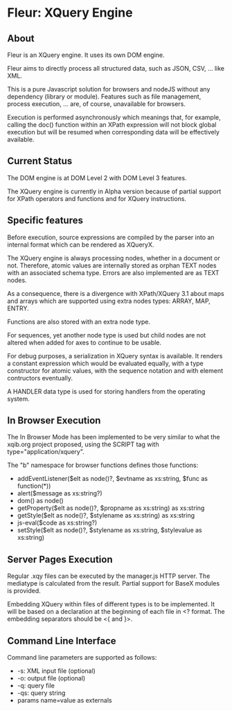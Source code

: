# Fleur: XQuery Engine

## About

Fleur is an XQuery engine. It uses its own DOM engine.

Fleur aims to directly process all structured data, such as JSON, CSV, ... like XML.

This is a pure Javascript solution for browsers and nodeJS without any dependency (library or module).
Features such as file management, process execution, ... are, of course, unavailable for browsers.

Execution is performed asynchronously which meanings that, for example,
calling the doc() function within an XPath expression will not block global execution but will be resumed when corresponding data will be effectively available.

## Current Status

The DOM engine is at DOM Level 2 with DOM Level 3 features.

The XQuery engine is currently in Alpha version because of partial support for XPath operators and functions and for XQuery instructions.

## Specific features

Before execution, source expressions are compiled by the parser into an internal format which can be rendered as XQueryX.

The XQuery engine is always processing nodes, whether in a document or not.
Therefore, atomic values are internally stored as orphan TEXT nodes with an associated schema type.
Errors are also implemented are as TEXT nodes.

As a consequence, there is a divergence with XPath/XQuery 3.1 about maps and arrays which are supported using extra nodes types: ARRAY, MAP, ENTRY.

Functions are also stored with an extra node type.

For sequences, yet another node type is used but child nodes are not altered when added for axes to continue to be usable.

For debug purposes, a serialization in XQuery syntax is available.
It renders a constant expression which would be evaluated equally, with a type constructor for atomic values,
with the sequence notation and with element contructors eventually.

A HANDLER data type is used for storing handlers from the operating system.

## In Browser Execution

The In Browser Mode has been implemented to be very similar to what the xqib.org project proposed, using the SCRIPT tag with type="application/xquery".

The "b" namespace for browser functions defines those functions:

- addEventListener($elt as node()?, $evtname as xs:string, $func as function(*))
- alert($message as xs:string?)
- dom() as node()
- getProperty($elt as node()?, $propname as xs:string) as xs:string
- getStyle($elt as node()?, $stylename as xs:string) as xs:string
- js-eval($code as xs:string?)
- setStyle($elt as node()?, $stylename as xs:string, $stylevalue as xs:string)

## Server Pages Execution

Regular .xqy files can be executed by the manager.js HTTP server. The mediatype is calculated from the result. Partial support for BaseX modules is provided.

Embedding XQuery within files of different types is to be implemented. It will be based on a declaration at the beginning of each file in <? format. The embedding separators should be <{ and }>.

## Command Line Interface

Command line parameters are supported as follows:
- -s:     XML input file (optional)
- -o:     output file (optional)
- -q:     query file
- -qs:    query string
- params  name=value as externals
